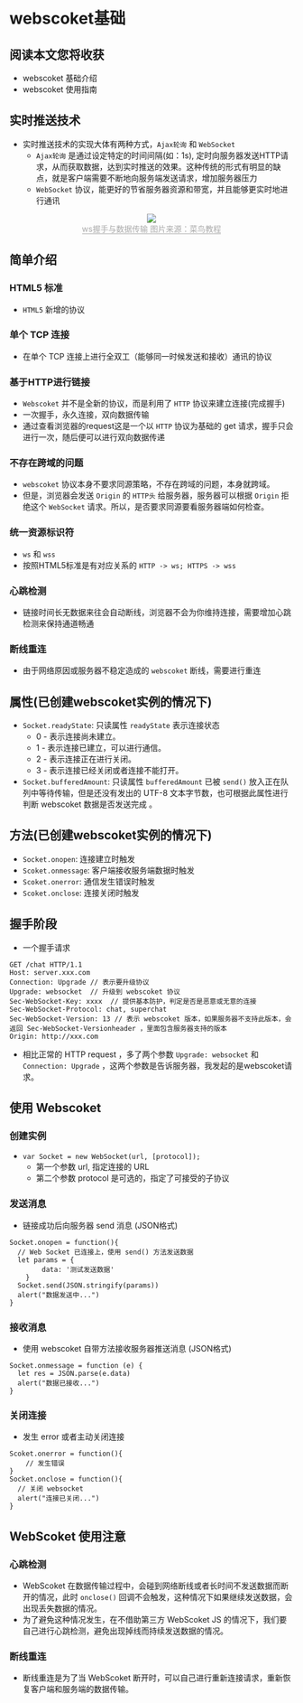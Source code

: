 # webscoket基础

## 阅读本文您将收获
* webscoket 基础介绍
* webscoket 使用指南

## 实时推送技术
* 实时推送技术的实现大体有两种方式，`Ajax轮询` 和 `WebSocket`
	* `Ajax轮询` 是通过设定特定的时间间隔(如：1s), 定时向服务器发送HTTP请求，从而获取数据，达到实时推送的效果。这种传统的形式有明显的缺点，就是客户端需要不断地向服务端发送请求，增加服务器压力
	* `WebSocket` 协议，能更好的节省服务器资源和带宽，并且能够更实时地进行通讯

<center>
    <img src="../images/ws.png">
    <div><span style="color: #aaa; border-bottom: 1px solid #aaa;">ws握手与数据传输  图片来源：菜鸟教程</span></div>
</center>

## 简单介绍
### HTML5 标准
* `HTML5` 新增的协议

### 单个 TCP 连接
* 在单个 TCP 连接上进行全双工（能够同一时候发送和接收）通讯的协议

### 基于HTTP进行链接
* `Webscoket` 并不是全新的协议，而是利用了 `HTTP` 协议来建立连接(完成握手)
* 一次握手，永久连接，双向数据传输
* 通过查看浏览器的request这是一个以 `HTTP` 协议为基础的 get 请求，握手只会进行一次，随后便可以进行双向数据传递

### 不存在跨域的问题
* `webscoket` 协议本身不要求同源策略，不存在跨域的问题，本身就跨域。
* 但是，浏览器会发送 `Origin` 的 `HTTP头` 给服务器，服务器可以根据 `Origin` 拒绝这个 `WebSocket` 请求。所以，是否要求同源要看服务器端如何检查。

### 统一资源标识符
* `ws` 和 `wss`
* 按照HTML5标准是有对应关系的 `HTTP -> ws; HTTPS -> wss`

### 心跳检测
* 链接时间长无数据来往会自动断线，浏览器不会为你维持连接，需要增加心跳检测来保持通道畅通

### 断线重连
* 由于网络原因或服务器不稳定造成的 `webscoket` 断线，需要进行重连

## 属性(已创建webscoket实例的情况下)
* `Socket.readyState`: 只读属性 `readyState` 表示连接状态
	* 0 - 表示连接尚未建立。
	* 1 - 表示连接已建立，可以进行通信。
	* 2 - 表示连接正在进行关闭。
	* 3 - 表示连接已经关闭或者连接不能打开。
* `Socket.bufferedAmount`: 只读属性 `bufferedAmount` 已被 `send()` 放入正在队列中等待传输，但是还没有发出的 UTF-8 文本字节数，也可根据此属性进行判断 webscoket 数据是否发送完成 。

## 方法(已创建webscoket实例的情况下)
* `Socket.onopen`: 连接建立时触发
* `Scoket.onmessage`: 客户端接收服务端数据时触发
* `Scoket.onerror`: 通信发生错误时触发
* `Scoket.onclose`: 连接关闭时触发

## 握手阶段
* 一个握手请求

```
GET /chat HTTP/1.1
Host: server.xxx.com
Connection: Upgrade // 表示要升级协议
Upgrade: websocket	// 升级到 webscoket 协议
Sec-WebSocket-Key: xxxx	 // 提供基本防护，判定是否是恶意或无意的连接
Sec-WebSocket-Protocol: chat, superchat
Sec-WebSocket-Version: 13 // 表示 webscoket 版本，如果服务器不支持此版本，会返回 Sec-WebSocket-Versionheader ，里面包含服务器支持的版本
Origin: http://xxx.com
```
* 相比正常的 HTTP request ，多了两个参数 `Upgrade: websocket` 和 `Connection: Upgrade` ，这两个参数是告诉服务器，我发起的是webscoket请求。

## 使用 Webscoket
### 创建实例
* `var Socket = new WebSocket(url, [protocol]);`
	* 第一个参数 url, 指定连接的 URL
	* 第二个参数 protocol 是可选的，指定了可接受的子协议

### 发送消息
* 链接成功后向服务器 send 消息 (JSON格式)

```
Socket.onopen = function(){
  // Web Socket 已连接上，使用 send() 方法发送数据
  let params = {
  		data: '测试发送数据'
	}
  Socket.send(JSON.stringify(params))
  alert("数据发送中...")
}
```

### 接收消息
* 使用 webscoket 自带方法接收服务器推送消息 (JSON格式)

```
Socket.onmessage = function (e) { 
  let res = JSON.parse(e.data)
  alert("数据已接收...")
}
```

### 关闭连接
* 发生 error 或者主动关闭连接

```
Scoket.onerror = function(){
	// 发生错误
}
Socket.onclose = function(){ 
  // 关闭 websocket
  alert("连接已关闭...")
}
```

## WebScoket 使用注意
### 心跳检测
* WebScoket 在数据传输过程中，会碰到网络断线或者长时间不发送数据而断开的情况，此时 `onclose()` 回调不会触发，这种情况下如果继续发送数据，会出现丢失数据的情况。
* 为了避免这种情况发生，在不借助第三方 WebScoket JS 的情况下，我们要自己进行心跳检测，避免出现掉线而持续发送数据的情况。

### 断线重连
* 断线重连是为了当 WebScoket 断开时，可以自己进行重新连接请求，重新恢复客户端和服务端的数据传输。